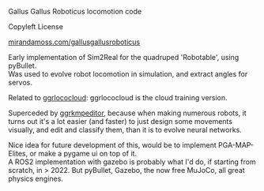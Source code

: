 Gallus Gallus Roboticus locomotion code 

Copyleft License

[mirandamoss.com/gallusgallusroboticus](mirandamoss.com/gallusgallusroboticus)

Early implementation of Sim2Real for the quadruped 'Robotable', using pyBullet.  
Was used to evolve robot locomotion in simulation, and extract angles for servos.


Related to [ggrlococloud](https://github.com/javadan/ggrlococloud):  ggrlococloud is the cloud training version.


Superceded by [ggrkmpeditor](https://github.com/javadan/ggrkmpeditor), because when making numerous robots, it turns out it's a lot easier (and faster) to just design some movements visually, and edit and classify them, than it is to evolve neural networks.  

Nice idea for future development of this, would be to implement PGA-MAP-Elites, or make a pygame ui on top of it.  
A ROS2 implementation with gazebo is probably what I'd do, if starting from scratch, in > 2022.  But pyBullet, Gazebo, the now free MuJoCo, all great physics engines.
